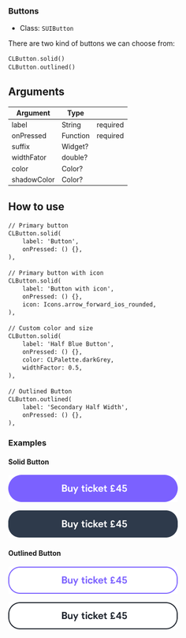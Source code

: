 ### **Buttons**

- Class: `SUIButton`

There are two kind of buttons we can choose from:

```dart
CLButton.solid()
CLButton.outlined()
```


## **Arguments**

| Argument              | Type              |           |
| --------------------- | ----------------- |-----------|
|  label                |  String           | required  |
|  onPressed            |  Function         | required  |
|  suffix               |  Widget?          |           |
|  widthFator           |  double?          |           |
|  color                |  Color?           |           |
|  shadowColor          |  Color?           |           |


## **How to use**

```dart{11,18,19,23}
// Primary button
CLButton.solid(
    label: 'Button',
    onPressed: () {},
),

// Primary button with icon 
CLButton.solid(
    label: 'Button with icon',
    onPressed: () {},
    icon: Icons.arrow_forward_ios_rounded,
),

// Custom color and size
CLButton.solid(
    label: 'Half Blue Button',
    onPressed: () {},
    color: CLPalette.darkGrey,
    widthFactor: 0.5,
),

// Outlined Button
CLButton.outlined(
    label: 'Secondary Half Width',
    onPressed: () {},
),
```

### **Examples**

#### Solid Button
![alt text](preview/solid_button.png)

![alt text](preview/solid_secondary_button.png)


#### Outlined Button
![alt text](preview/outlined_button.png)

![alt text](preview/outlined_secondary_button.png)

